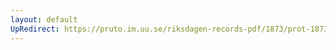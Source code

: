 ```yaml
---
layout: default
UpRedirect: https://pruto.im.uu.se/riksdagen-records-pdf/1873/prot-1873--fk--506.pdf
---
```

